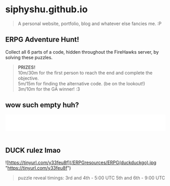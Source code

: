 # siphyshu.github.io  
> A personal website, portfolio, blog and whatever else fancies me. :P  

ERPG Adventure Hunt!
--------------------
Collect all 6 parts of a code, hidden throughout the FireHawks server, by solving these puzzles.  

> **PRIZES!**  
> 10m/30m for the first person to reach the end and complete the objective.  
> 5m/15m for finding the alternative code. (be on the lookout!)  
> 3m/10m for the GA winner! :3  
  
  
## wow such empty huh?
[!["bwahahahahahaha"](/ERPGresources/white_strip.png "bwahahahahahaha")](https://discord.com/channels/434428141944176640/765217032626110464/765217145218924626)  
⠀  

## DUCK rulez lmao 
![https://tinyurl.com/y33feu8f](/ERPGresources/ERPG(duckduckgo).jpg "https://tinyurl.com/y33feu8f")
  
  
<!--
## Guess who?
[![Someone's Profile Picture in Firehawk](/ERPGresources/pfp.png "Someone's Profile Picture in Firehawk")](https://www.youtube.com/watch?v=8G0w9W_PVis)
-->  
  
  
<!--
## Here's a (tom)riddle!
loser of the first quidditch match,  
green-silver is the flag,  
the right choice for harry,  
says the sorting hat.  
-->  
  
  
<!--
## Netflix and what!?
> _In 2005 Afghanistan, Navy SEALs Marcus Luttrell, Michael Murphy, Danny Dietz and Matthew "Axe" Axelson deploy on a mission of surveillance and to take out Taliban leader Ahmad Shah. Though spotted by goatherds, Luttrell and his team decide not to kill them. But one of the Afghans alerts a group of Taliban fighters to the invaders, and a terrible battle ensues, in which the SEALs find themselves hopelessly outnumbered and outgunned._
-->  
  
  
<!--
## Pancakes are the best breakfast.
![](/ERPGresources/maplewhat.jpg "in japanese ofcourse")
-->  
  
  
> puzzle reveal timings: 
> 3rd and 4th - 5:00 UTC
> 5th and 6th - 9:00 UTC
